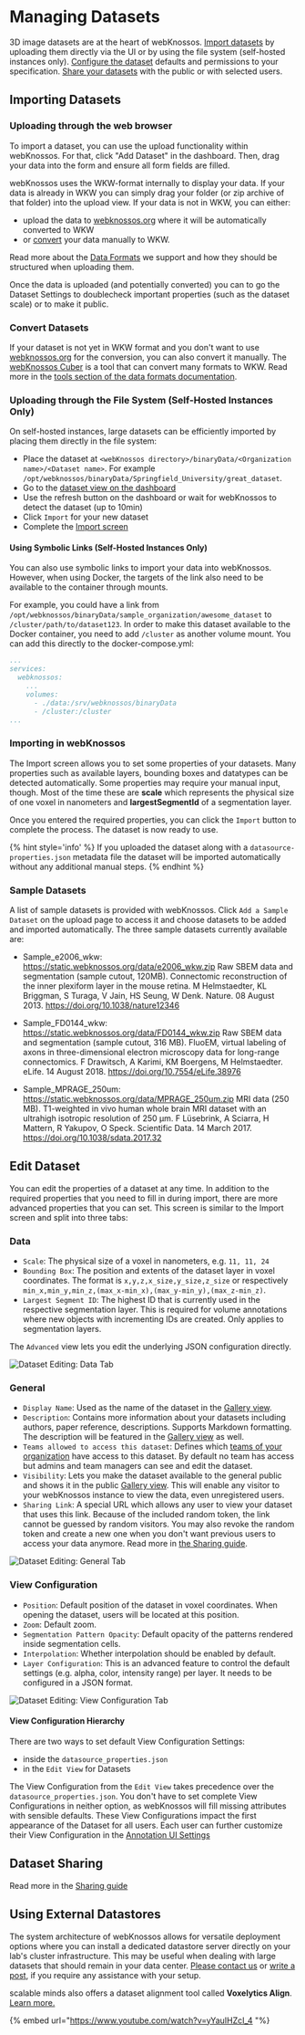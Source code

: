 # Managing Datasets

3D image datasets are at the heart of webKnossos.
[Import datasets](#importing-datasets) by uploading them directly via the UI or by using the file system (self-hosted instances only).
[Configure the dataset](#edit-dataset) defaults and permissions to your specification.
[Share your datasets](./sharing.md#dataset-sharing) with the public or with selected users.

## Importing Datasets


### Uploading through the web browser
To import a dataset, you can use the upload functionality within webKnossos.
For that, click "Add Dataset" in the dashboard.
Then, drag your data into the form and ensure all form fields are filled.

webKnossos uses the WKW-format internally to display your data.
If your data is already in WKW you can simply drag your folder (or zip archive of that folder) into the upload view.
If your data is not in WKW, you can either:
- upload the data to [webknossos.org](https://webknossos.org) where it will be automatically converted to WKW
- or [convert](#convert-datasets) your data manually to WKW.

Read more about the [Data Formats](./data_formats.md) we support and how they should be structured when uploading them.

Once the data is uploaded (and potentially converted) you can to go the Dataset Settings to doublecheck important properties (such as the dataset scale) or to make it public.

### Convert Datasets
If your dataset is not yet in WKW format and you don't want to use [webknossos.org](https://webknossos.org) for the conversion, you can also convert it manually.
The [webKnossos Cuber](https://github.com/scalableminds/webknossos-cuber) is a tool that can convert many formats to WKW.
Read more in the [tools section of the data formats documentation](./data_formats.md#tools).

### Uploading through the File System (Self-Hosted Instances Only)
On self-hosted instances, large datasets can be efficiently imported by placing them directly in the file system:

* Place the dataset at `<webKnossos directory>/binaryData/<Organization name>/<Dataset name>`. For example `/opt/webknossos/binaryData/Springfield_University/great_dataset`.
* Go to the [dataset view on the dashboard](./dashboard.md)
* Use the refresh button on the dashboard or wait for webKnossos to detect the dataset (up to 10min)
* Click `Import` for your new dataset
* Complete the [Import screen](#importing-in-webknossos)

#### Using Symbolic Links (Self-Hosted Instances Only)

You can also use symbolic links to import your data into webKnossos.
However, when using Docker, the targets of the link also need to be available to the container through mounts.

For example, you could have a link from `/opt/webknossos/binaryData/sample_organization/awesome_dataset` to `/cluster/path/to/dataset123`.
In order to make this dataset available to the Docker container, you need to add `/cluster` as another volume mount.
You can add this directly to the docker-compose.yml:

```yaml
...
services:
  webknossos:
    ...
    volumes:
      - ./data:/srv/webknossos/binaryData
      - /cluster:/cluster
...
```

### Importing in webKnossos

The Import screen allows you to set some properties of your datasets.
Many properties such as available layers, bounding boxes and datatypes can be detected automatically.
Some properties may require your manual input, though.
Most of the time these are **scale** which represents the physical size of one voxel in nanometers and **largestSegmentId** of a segmentation layer.

Once you entered the required properties, you can click the `Import` button to complete the process.
The dataset is now ready to use.

{% hint style='info' %}
If you uploaded the dataset along with a `datasource-properties.json` metadata file the dataset will be imported automatically without any additional manual steps.
{% endhint %}

### Sample Datasets

A list of sample datasets is provided with webKnossos. Click `Add a Sample Dataset` on the upload page to access it and choose datasets to be added and imported automatically. The three sample datasets currently available are:

- Sample_e2006_wkw: https://static.webknossos.org/data/e2006_wkw.zip
Raw SBEM data and segmentation (sample cutout, 120MB).
Connectomic reconstruction of the inner plexiform layer in the mouse retina.
M Helmstaedter, KL Briggman, S Turaga, V Jain, HS Seung, W Denk.
Nature. 08 August 2013. https://doi.org/10.1038/nature12346

- Sample_FD0144_wkw: https://static.webknossos.org/data/FD0144_wkw.zip
Raw SBEM data and segmentation (sample cutout, 316 MB).
FluoEM, virtual labeling of axons in three-dimensional electron microscopy data for long-range connectomics.
F Drawitsch, A Karimi, KM Boergens, M Helmstaedter.
eLife. 14 August 2018. https://doi.org/10.7554/eLife.38976

- Sample_MPRAGE_250um: https://static.webknossos.org/data/MPRAGE_250um.zip
MRI data (250 MB).
T1-weighted in vivo human whole brain MRI dataset with an ultrahigh isotropic resolution of 250 μm.
F Lüsebrink, A Sciarra, H Mattern, R Yakupov, O Speck.
Scientific Data. 14 March 2017. https://doi.org/10.1038/sdata.2017.32


## Edit Dataset
You can edit the properties of a dataset at any time.
In addition to the required properties that you need to fill in during import, there are more advanced properties that you can set.
This screen is similar to the Import screen and split into three tabs:

### Data
- `Scale`: The physical size of a voxel in nanometers, e.g. `11, 11, 24`
- `Bounding Box`: The position and extents of the dataset layer in voxel coordinates. The format is `x,y,z,x_size,y_size,z_size` or respectively `min_x,min_y,min_z,(max_x-min_x),(max_y-min_y),(max_z-min_z)`.
- `Largest Segment ID`: The highest ID that is currently used in the respective segmentation layer. This is required for volume annotations where new objects with incrementing IDs are created. Only applies to segmentation layers.

The `Advanced` view lets you edit the underlying JSON configuration directly.

![Dataset Editing: Data Tab](images/dataset_data.png)

### General
- `Display Name`: Used as the name of the dataset in the [Gallery view](./sharing.md#public-sharing).
- `Description`: Contains more information about your datasets including authors, paper reference, descriptions. Supports Markdown formatting. The description will be featured in the [Gallery view](./sharing.md#public-sharing) as well.
- `Teams allowed to access this dataset`: Defines which [teams of your organization](./users.md) have access to this dataset. By default no team has access but admins and team managers can see and edit the dataset.
- `Visibility`: Lets you make the dataset available to the general public and shows it in the public [Gallery view](./sharing.md#public-sharing). This will enable any visitor to your webKnossos instance to view the data, even unregistered users.
- `Sharing Link`: A special URL which allows any user to view your dataset that uses this link. Because of the included random token, the link cannot be guessed by random visitors. You may also revoke the random token and create a new one when you don't want previous users to access your data anymore. Read more in [the Sharing guide](./sharing.md).

![Dataset Editing: General Tab](images/dataset_general.png)


### View Configuration
- `Position`: Default position of the dataset in voxel coordinates. When opening the dataset, users will be located at this position.
- `Zoom`: Default zoom.
- `Segmentation Pattern Opacity`: Default opacity of the patterns rendered inside segmentation cells.
- `Interpolation`: Whether interpolation should be enabled by default.
- `Layer Configuration`: This is an advanced feature to control the default settings (e.g. alpha, color, intensity range) per layer. It needs to be configured in a JSON format.

![Dataset Editing: View Configuration Tab](images/dataset_view_config.png)

#### View Configuration Hierarchy
There are two ways to set default View Configuration Settings:
- inside the `datasource_properties.json`
- in the `Edit View` for Datasets

The View Configuration from the `Edit View` takes precedence over the `datasource_properties.json`.
You don't have to set complete View Configurations in neither option, as webKnossos will fill missing attributes with sensible defaults.
These View Configurations impact the first appearance of the Dataset for all users.
Each user can further customize their View Configuration in the [Annotation UI Settings](./tracing_ui.md#dataset-settings)


## Dataset Sharing
Read more in the [Sharing guide](./sharing.md#dataset-sharing)

## Using External Datastores
The system architecture of webKnossos allows for versatile deployment options where you can install a dedicated datastore server directly on your lab's cluster infrastructure.
This may be useful when dealing with large datasets that should remain in your data center.
[Please contact us](mailto:hello@webknossos.org) or [write a post](https://forum.image.sc/tag/webknossos), if you require any assistance with your setup.

scalable minds also offers a dataset alignment tool called **Voxelytics Align**.
[Learn more.](https://scalableminds.com/voxelytics-align)

{% embed url="https://www.youtube.com/watch?v=yYauIHZcI_4 "%}
